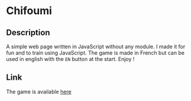 # Chifoumi

## Description

A simple web page written in JavaScript without any module.
I made it for fun and to train using JavaScript.
The game is made in French but can be used in english with the `EN` button at the start.
Enjoy !

## Link
The game is available [here](https://totocptbgn.github.io/javaScript_Chifoumi/)
